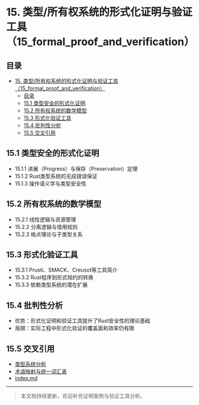 # 15. 类型/所有权系统的形式化证明与验证工具（15_formal_proof_and_verification）

## 目录

- [15. 类型/所有权系统的形式化证明与验证工具（15_formal_proof_and_verification）](#15-类型所有权系统的形式化证明与验证工具15_formal_proof_and_verification)
  - [目录](#目录)
  - [15.1 类型安全的形式化证明](#151-类型安全的形式化证明)
  - [15.2 所有权系统的数学模型](#152-所有权系统的数学模型)
  - [15.3 形式化验证工具](#153-形式化验证工具)
  - [15.4 批判性分析](#154-批判性分析)
  - [15.5 交叉引用](#155-交叉引用)

## 15.1 类型安全的形式化证明

- 15.1.1 进展（Progress）与保存（Preservation）定理
- 15.1.2 Rust类型系统的无段错误保证
- 15.1.3 操作语义学与类型安全性

## 15.2 所有权系统的数学模型

- 15.2.1 线性逻辑与资源管理
- 15.2.2 分离逻辑与借用规则
- 15.2.3 格点理论与子类型关系

## 15.3 形式化验证工具

- 15.3.1 Prusti、SMACK、Creusot等工具简介
- 15.3.2 Rust程序到形式规约的转换
- 15.3.3 依赖类型系统的潜在扩展

## 15.4 批判性分析

- 优势：形式化证明和验证工具提升了Rust安全性的理论基础
- 局限：实际工程中形式化验证的覆盖面和效率仍有限

## 15.5 交叉引用

- [类型系统分析](../02_type_system/index.md)
- [术语映射与统一词汇表](12_concept_mapping_and_glossary.md)
- [index.md](../00_master_index.md)

---

> 本文档持续更新，欢迎补充证明案例与验证工具分析。
